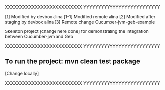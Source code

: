 XXXXXXXXXXXXXXXXXXXXXXXXXX
YYYYYYYYYYYYYYYYYYYYYYYYYY

[1] Modified by devbox alina
[1-1] Modified remote alina
[2] Modified after staging by devbox alina
[3] Remote change
Cucumber-jvm-geb-example

Skeleton project [change here done] for demonstrating the integration between Cucumber-jvm and Geb

XXXXXXXXXXXXXXXXXXXXXXXXXX
YYYYYYYYYYYYYYYYYYYYYYYYYY

To run the project: mvn clean test package
----------------------------------------------
[Change locally]


XXXXXXXXXXXXXXXXXXXXXXXXXX
YYYYYYYYYYYYYYYYYYYYYYYYYY

